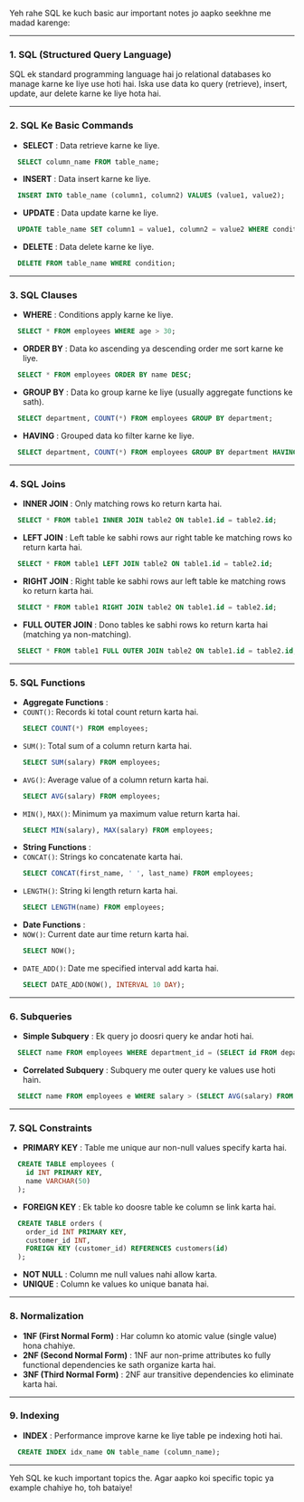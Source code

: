 Yeh rahe SQL ke kuch basic aur important notes jo aapko seekhne me madad karenge:

---

### **1. SQL (Structured Query Language)**

SQL ek standard programming language hai jo relational databases ko manage karne ke liye use hoti hai. Iska use data ko query (retrieve), insert, update, aur delete karne ke liye hota hai.

---

### **2. SQL Ke Basic Commands**

* **SELECT** : Data retrieve karne ke liye.

```sql
  SELECT column_name FROM table_name;
```

* **INSERT** : Data insert karne ke liye.

```sql
  INSERT INTO table_name (column1, column2) VALUES (value1, value2);
```

* **UPDATE** : Data update karne ke liye.

```sql
  UPDATE table_name SET column1 = value1, column2 = value2 WHERE condition;
```

* **DELETE** : Data delete karne ke liye.

```sql
  DELETE FROM table_name WHERE condition;
```

---

### **3. SQL Clauses**

* **WHERE** : Conditions apply karne ke liye.

```sql
  SELECT * FROM employees WHERE age > 30;
```

* **ORDER BY** : Data ko ascending ya descending order me sort karne ke liye.

```sql
  SELECT * FROM employees ORDER BY name DESC;
```

* **GROUP BY** : Data ko group karne ke liye (usually aggregate functions ke sath).

```sql
  SELECT department, COUNT(*) FROM employees GROUP BY department;
```

* **HAVING** : Grouped data ko filter karne ke liye.

```sql
  SELECT department, COUNT(*) FROM employees GROUP BY department HAVING COUNT(*) > 5;
```

---

### **4. SQL Joins**

* **INNER JOIN** : Only matching rows ko return karta hai.

```sql
  SELECT * FROM table1 INNER JOIN table2 ON table1.id = table2.id;
```

* **LEFT JOIN** : Left table ke sabhi rows aur right table ke matching rows ko return karta hai.

```sql
  SELECT * FROM table1 LEFT JOIN table2 ON table1.id = table2.id;
```

* **RIGHT JOIN** : Right table ke sabhi rows aur left table ke matching rows ko return karta hai.

```sql
  SELECT * FROM table1 RIGHT JOIN table2 ON table1.id = table2.id;
```

* **FULL OUTER JOIN** : Dono tables ke sabhi rows ko return karta hai (matching ya non-matching).

```sql
  SELECT * FROM table1 FULL OUTER JOIN table2 ON table1.id = table2.id;
```

---

### **5. SQL Functions**

* **Aggregate Functions** :
* `COUNT()`: Records ki total count return karta hai.
  ```sql
  SELECT COUNT(*) FROM employees;
  ```
* `SUM()`: Total sum of a column return karta hai.
  ```sql
  SELECT SUM(salary) FROM employees;
  ```
* `AVG()`: Average value of a column return karta hai.
  ```sql
  SELECT AVG(salary) FROM employees;
  ```
* `MIN()`, `MAX()`: Minimum ya maximum value return karta hai.
  ```sql
  SELECT MIN(salary), MAX(salary) FROM employees;
  ```
* **String Functions** :
* `CONCAT()`: Strings ko concatenate karta hai.
  ```sql
  SELECT CONCAT(first_name, ' ', last_name) FROM employees;
  ```
* `LENGTH()`: String ki length return karta hai.
  ```sql
  SELECT LENGTH(name) FROM employees;
  ```
* **Date Functions** :
* `NOW()`: Current date aur time return karta hai.
  ```sql
  SELECT NOW();
  ```
* `DATE_ADD()`: Date me specified interval add karta hai.
  ```sql
  SELECT DATE_ADD(NOW(), INTERVAL 10 DAY);
  ```

---

### **6. Subqueries**

* **Simple Subquery** : Ek query jo doosri query ke andar hoti hai.

```sql
  SELECT name FROM employees WHERE department_id = (SELECT id FROM departments WHERE name = 'HR');
```

* **Correlated Subquery** : Subquery me outer query ke values use hoti hain.

```sql
  SELECT name FROM employees e WHERE salary > (SELECT AVG(salary) FROM employees WHERE department_id = e.department_id);
```

---

### **7. SQL Constraints**

* **PRIMARY KEY** : Table me unique aur non-null values specify karta hai.

```sql
  CREATE TABLE employees (
    id INT PRIMARY KEY,
    name VARCHAR(50)
  );
```

* **FOREIGN KEY** : Ek table ko doosre table ke column se link karta hai.

```sql
  CREATE TABLE orders (
    order_id INT PRIMARY KEY,
    customer_id INT,
    FOREIGN KEY (customer_id) REFERENCES customers(id)
  );
```

* **NOT NULL** : Column me null values nahi allow karta.
* **UNIQUE** : Column ke values ko unique banata hai.

---

### **8. Normalization**

* **1NF (First Normal Form)** : Har column ko atomic value (single value) hona chahiye.
* **2NF (Second Normal Form)** : 1NF aur non-prime attributes ko fully functional dependencies ke sath organize karta hai.
* **3NF (Third Normal Form)** : 2NF aur transitive dependencies ko eliminate karta hai.

---

### **9. Indexing**

* **INDEX** : Performance improve karne ke liye table pe indexing hoti hai.

```sql
  CREATE INDEX idx_name ON table_name (column_name);
```

---

Yeh SQL ke kuch important topics the. Agar aapko koi specific topic ya example chahiye ho, toh bataiye!
